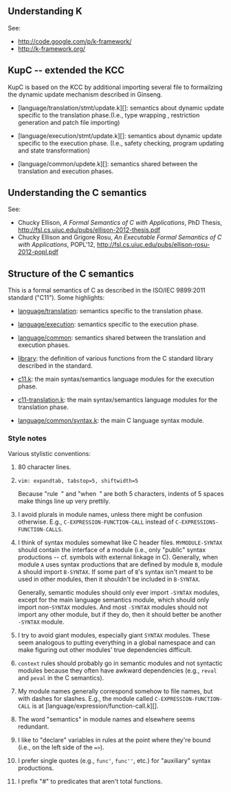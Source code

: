 ## Understanding K

See:
- <http://code.google.com/p/k-framework/>
- <http://k-framework.org/>


## KupC -- extended the KCC
KupC is based on the KCC by additional importing several file to formailzing the 
dynamic update mechanism described in Ginseng.

- [language/translation/stmt/update.k][]: semantics about dynamic update specific to 
the translation phase.(I.e., type wrapping , restriction generation and patch 
file importing)

- [language/execution/stmt/update.k][]: semantics about dynamic update specific to the execution phase. (I.e., safety checking, program updating and state transformation)

- [language/common/updete.k][]: semantics shared between the translation and execution
  phases.

## Understanding the C semantics

See:
- Chucky Ellison, *A Formal Semantics of C with Applications*, PhD Thesis,
  <http://fsl.cs.uiuc.edu/pubs/ellison-2012-thesis.pdf>
- Chucky Ellison and Grigore Rosu, *An Executable Formal Semantics of C with
  Applications*, POPL'12,
  <http://fsl.cs.uiuc.edu/pubs/ellison-rosu-2012-popl.pdf>

## Structure of the C semantics

This is a formal semantics of C as described in the ISO/IEC 9899:2011 standard
("C11"). Some highlights:

- [language/translation][]: semantics specific to the translation phase.

- [language/execution][]: semantics specific to the execution phase.

- [language/common][]: semantics shared between the translation and execution
  phases.

- [library][]: the definition of various functions from the C standard library
  described in the standard.

- [c11.k][]: the main syntax/semantics language modules for the execution phase.

- [c11-translation.k][]: the main syntax/semantics language modules for the
  translation phase.

- [language/common/syntax.k][]: the main C language syntax module. 

### Style notes

Various stylistic conventions:

1. 80 character lines.

2. `vim: expandtab, tabstop=5, shiftwidth=5`

   Because "rule` `" and "when` `" are both 5 characters, indents of 5 spaces make
   things line up very prettily.

3. I avoid plurals in module names, unless there might be confusion otherwise.
   E.g., `C-EXPRESSION-FUNCTION-CALL` instead of
   `C-EXPRESSIONS-FUNCTION-CALLS`.

4. I think of syntax modules somewhat like C header files. `MYMODULE-SYNTAX`
   should contain the interface of a module (i.e., only "public" syntax
   productions -- cf. symbols with external linkage in C). Generally, when
   module `A` uses syntax productions that are defined by module `B`, module
   `A` should import `B-SYNTAX`. If some part of `B`'s syntax isn't meant to be
   used in other modules, then it shouldn't be included in `B-SYNTAX`.

   Generally, semantic modules should only ever import `-SYNTAX` modules,
   except for the main language semantics module, which should only import
   non-`SYNTAX` modules. And most `-SYNTAX` modules should not import any
   other module, but if they do, then it should better be another `-SYNTAX`
   module.

5. I try to avoid giant modules, especially giant `SYNTAX` modules. These seem
   analogous to putting everything in a global namespace and can make figuring
   out other modules' true dependencies difficult.

6. `context` rules should probably go in semantic modules and not syntactic
   modules because they often have awkward dependencies (e.g., `reval` and
   `peval` in the C semantics).

7. My module names generally correspond somehow to file names, but with dashes
   for slashes. E.g., the module called `C-EXPRESSION-FUNCTION-CALL` is at
   [language/expression/function-call.k][]. 

8. The word "semantics" in module names and elsewhere seems redundant.

9. I like to "declare" variables in rules at the point where they're bound
   (i.e., on the left side of the `=>`).

10. I prefer single quotes (e.g., `func'`, `func''`, etc.) for "auxiliary"
    syntax productions.

11. I prefix "#" to predicates that aren't total functions. 

[language/translation]: language/translation
[language/execution]: language/execution
[language/common]: language/common
[library]: library
[c11.k]: c11.k
[c11-translation.k]: c11-translation.k
[language/common/syntax.k]: language/common/syntax.k
[language/execution/expr/function-call.k]: language/execution/expr/function-call.k
